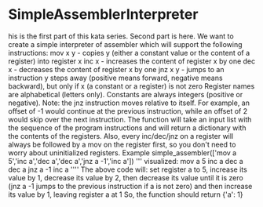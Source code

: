 # SimpleAssemblerInterpreter
his is the first part of this kata series. Second part is here.  We want to create a simple interpreter of assembler which will support the following instructions:  mov x y - copies y (either a constant value or the content of a register) into register x inc x - increases the content of register x by one dec x - decreases the content of register x by one jnz x y - jumps to an instruction y steps away (positive means forward, negative means backward), but only if x (a constant or a register) is not zero Register names are alphabetical (letters only). Constants are always integers (positive or negative).  Note: the jnz instruction moves relative to itself. For example, an offset of -1 would continue at the previous instruction, while an offset of 2 would skip over the next instruction.  The function will take an input list with the sequence of the program instructions and will return a dictionary with the contents of the registers.  Also, every inc/dec/jnz on a register will always be followed by a mov on the register first, so you don't need to worry about uninitialized registers.  Example simple_assembler(['mov a 5','inc a','dec a','dec a','jnz a -1','inc a'])  ''' visualized: mov a 5 inc a dec a dec a jnz a -1 inc a '''' The above code will:  set register a to 5, increase its value by 1, decrease its value by 2, then decrease its value until it is zero (jnz a -1 jumps to the previous instruction if a is not zero) and then increase its value by 1, leaving register a at 1 So, the function should return  {'a': 1}
